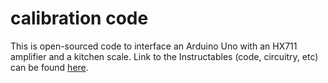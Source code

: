 # calibration code  
This is open-sourced code to interface an Arduino Uno with an HX711 amplifier and a kitchen scale. Link to the Instructables (code, circuitry, etc) can be found [here](https://www.instructables.com/id/Arduino-Bathroom-Scale-With-50-Kg-Load-Cells-and-H/).

